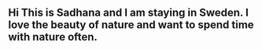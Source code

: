 ## Hi This is Sadhana and I am staying in Sweden. I love the beauty of nature and want to spend time with nature often.
